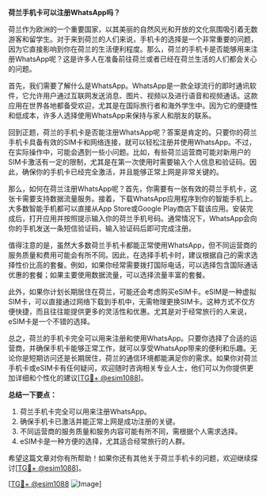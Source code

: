 **荷兰手机卡可以注册WhatsApp吗？**

荷兰作为欧洲的一个重要国家，以其美丽的自然风光和开放的文化氛围吸引着无数游客和留学生。对于来到荷兰的人们来说，手机卡的选择是一个非常重要的问题，因为它直接影响到你在荷兰的生活便利程度。那么，荷兰的手机卡是否能够用来注册WhatsApp呢？这是许多人在准备前往荷兰或者已经在荷兰生活的人们都会关心的问题。

首先，我们需要了解什么是WhatsApp。WhatsApp是一款全球流行的即时通讯软件，它允许用户通过互联网发送消息、图片、视频以及进行语音和视频通话。这款应用在世界各地都备受欢迎，尤其是在国际旅行者和海外学生中。因为它的便捷性和低成本，许多人选择使用WhatsApp来保持与家人和朋友的联系。

回到正题，荷兰的手机卡是否能注册WhatsApp呢？答案是肯定的。只要你的荷兰手机卡具备有效的SIM卡和网络连接，就可以轻松注册并使用WhatsApp。不过，在实际操作中，可能会遇到一些小问题。比如，有些荷兰运营商可能对新用户的SIM卡激活有一定的限制，尤其是在第一次使用时需要输入个人信息和验证码。因此，确保你的手机卡已经完全激活，并且能够正常上网是非常关键的。

那么，如何在荷兰注册WhatsApp呢？首先，你需要有一张有效的荷兰手机卡，这张卡需要支持数据流量服务。接着，下载WhatsApp应用程序到你的智能手机上。大多数智能手机都可以直接从App Store或Google Play商店下载该应用。安装完成后，打开应用并按照提示输入你的荷兰手机号码。通常情况下，WhatsApp会向你的手机发送一条短信验证码，输入验证码后即可完成注册。

值得注意的是，虽然大多数荷兰手机卡都能正常使用WhatsApp，但不同运营商的服务质量和费用可能会有所不同。因此，在选择手机卡时，建议根据自己的需求选择性价比高的套餐。例如，如果你经常需要拨打国际电话，可以选择包含国际通话优惠的套餐；如果主要使用数据流量，可以选择流量丰富的套餐。

此外，如果你计划长期居住在荷兰，可能还会考虑购买eSIM卡。eSIM是一种虚拟SIM卡，可以直接通过网络下载到手机中，无需物理更换SIM卡。这种方式不仅方便快捷，而且往往能提供更多的灵活性和优惠。尤其是对于经常旅行的人来说，eSIM卡是一个不错的选择。

总之，荷兰的手机卡完全可以用来注册和使用WhatsApp。只要你选择了合适的运营商，并确保手机卡能够正常工作，就可以享受WhatsApp带来的便利和乐趣。无论你是短期访问还是长期居住，荷兰的通信环境都能满足你的需求。如果你对荷兰手机卡或eSIM卡有任何疑问，欢迎随时咨询相关专业人士，他们可以为你提供更加详细和个性化的建议[[TG💪+ @esim1088](https://t.me/s/esim1088)]。

**总结一下要点：**
1. 荷兰手机卡完全可以用来注册WhatsApp。
2. 确保手机卡已激活并能正常上网是成功注册的关键。
3. 不同运营商的服务质量和服务内容可能有所不同，需根据个人需求选择。
4. eSIM卡是一种方便的选择，尤其适合经常旅行的人群。

希望这篇文章对你有所帮助！如果你还有其他关于荷兰手机卡的问题，欢迎继续探讨[[TG💪+ @esim1088](https://t.me/s/esim1088)]。

[[TG💪+ @esim1088](https://t.me/s/esim1088) ![Image](https://i.postimg.cc/4NQfJmqS/Snipaste-2025-05-13-00-14-12.png)]